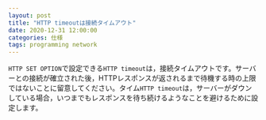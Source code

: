 ```yaml
---
layout: post
title: "HTTP timeoutは接続タイムアウト"
date: 2020-12-31 12:00:00
categories: 仕様
tags: programming network 
---
```


`HTTP SET OPTION`で設定できる`HTTP timeout`は，接続タイムアウトです。サーバーとの接続が確立された後，HTTPレスポンスが返されるまで待機する時の上限ではないことに留意してください。タイム`HTTP timeout`は，サーバーがダウンしている場合，いつまでもレスポンスを待ち続けるようなことを避けるために設定します。
